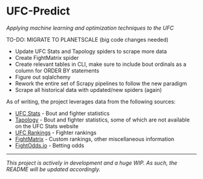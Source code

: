 # UFC-Predict

_Applying machine learning and optimization techniques to the UFC_


TO-DO: MIGRATE TO PLANETSCALE (big code changes needed)
- Update UFC Stats and Tapology spiders to scrape more data
- Create FightMatrix spider
- Create relevant tables in CLI, make sure to include bout ordinals as a column for ORDER BY statements
- Figure out sqlalchemy
- Rework the entire set of Scrapy pipelines to follow the new paradigm
- Scrape all historical data with updated/new spiders (again)

As of writing, the project leverages data from the following sources:
- [UFC Stats](http://ufcstats.com/statistics/events/completed) - Bout and fighter statistics
- [Tapology](https://www.tapology.com/fightcenter) - Bout and fighter statistics, some of which are not available on the UFC Stats website
- [UFC Rankings](https://www.ufc.com/rankings) - Fighter rankings
- [FightMatrix](https://www.fightmatrix.com/) - Custom rankings, other miscellaneous information
- [FightOdds.io](https://fightodds.io/upcoming-mma-events/ufc) - Betting odds

---
*This project is actively in development and a huge WIP. As such, the README will be updated accordingly.*
